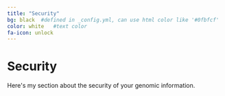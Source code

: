 ```yaml
---
title: "Security"
bg: black  #defined in _config.yml, can use html color like '#0fbfcf'
color: white   #text color
fa-icon: unlock
---
```


# Security

Here's my section about the security of your genomic information.
